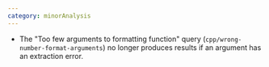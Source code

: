 ```yaml
---
category: minorAnalysis
---
```

* The "Too few arguments to formatting function" query (`cpp/wrong-number-format-arguments`) no longer produces results if an argument has an extraction error.
